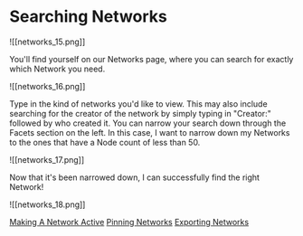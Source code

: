 # Searching Networks


![[networks_15.png]]

You'll find yourself on our Networks page, where you can search for exactly which Network you need.

![[networks_16.png]]

   Type in the kind of networks you'd like to view. This may also include searching for the creator of the network by simply typing in "Creator:" followed by who created it.
You can narrow your search down through the Facets section on the left. In this case, I want to narrow down my Networks to the ones that have a Node count of less than 50.

![[networks_17.png]]

   Now that it's been narrowed down, I can successfully find the right Network!

![[networks_18.png]]

[Making A Network Active](https://help.biodati.com/networks/helpful-basics/making-a-network-active-overview)     [Pinning Networks](https://help.biodati.com/networks/pinning-networks)     [Exporting Networks](https://help.biodati.com/en/articles/2869388-exporting-networks)

